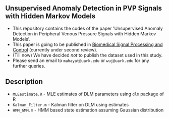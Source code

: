 ## Unsupervised Anomaly Detection in PVP Signals with Hidden Markov Models

- This repository contains the codes of the paper 'Unsupervised Anomaly Detection in Peripheral Venous Pressure Signals with Hidden Markov Models'. 
- This paper is going to be published in [Biomedical Signal Processing and Control](https://www.journals.elsevier.com/biomedical-signal-processing-and-control) (currently under second review).
- (Till now) We have decided _not_ to publish the dataset used in this study.
- Please send an email to `mahayat@uark.edu` or `wuj@uark.edu` for any further queries.

## Description

- `MLEestimate.R` - MLE estimates of DLM parameters using `dlm` package of R
- `Kalman_Filter.m` - Kalman filter on DLM using estimates
- `HMM_GMM.m` - HMM based state estimation assuming Gaussian distribution
